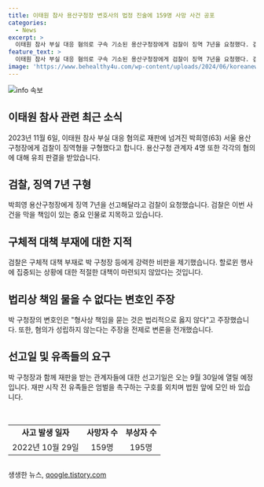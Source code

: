 ```yaml
---
title: 이태원 참사 용산구청장 변호사의 법정 진술에 159명 사망 사건 공포
categories:
  - News
excerpt: >
  이태원 참사 부실 대응 혐의로 구속 기소된 용산구청장에게 검찰이 징역 7년을 요청했다. 검찰은 코로나19 종식 후 첫 할로윈 행사에 명백한 인파 집중이라며 대책 부재를 지적했고, 변호인은 형사상 책임 묻는 것은 법리적으로 옳지 않다고 주장했다. 박희영 용산구청장은 참사를 막지 못한 점에 사과하며, 아직도 그날의 현장을 떠올리면 참담한 마음으로 눈물을 참을 수 없다고 전하였고 유족들은 엄벌을 요구하는 구호를 외쳤다. 9월 30일 선고 기일 예정. (총 단어 수: 112)
feature_text: >
  이태원 참사 부실 대응 혐의로 구속 기소된 용산구청장에게 검찰이 징역 7년을 요청했다. 검찰은 코로나19 종식 후 첫 할로윈 행사에 명백한 인파 집중이라며 대책 부재를 지적했고, 변호인은 형사상 책임 묻는 것은 법리적으로 옳지 않다고 주장했다. 박희영 용산구청장은 참사를 막지 못한 점에 사과하며, 아직도 그날의 현장을 떠올리면 참담한 마음으로 눈물을 참을 수 없다고 전하였고 유족들은 엄벌을 요구하는 구호를 외쳤다. 9월 30일 선고 기일 예정. (총 단어 수: 112)
image: 'https://www.behealthy4u.com/wp-content/uploads/2024/06/koreanews.jpg'
---
```


<p><img src="https://www.behealthy4u.com/wp-content/uploads/2024/06/koreanews.jpg" alt="info 속보" /></p>

<h2 data-ke-size="size26">이태원 참사 관련 최근 소식</h2>

<p data-ke-size="size16">2023년 11월 6일, 이태원 참사 부실 대응 혐의로 재판에 넘겨진 박희영(63) 서울 용산구청장에게 검찰이 징역형을 구형했다고 합니다. 용산구청 관계자 4명 또한 각각의 혐의에 대해 유죄 판결을 받았습니다.</p>

<h2 data-ke-size="size26">검찰, 징역 7년 구형</h2>

<p data-ke-size="size16">박희영 용산구청장에게 징역 7년을 선고해달라고 검찰이 요청했습니다. 검찰은 이번 사건을 막을 책임이 있는 중요 인물로 지목하고 있습니다.</p>

<h2 data-ke-size="size26">구체적 대책 부재에 대한 지적</h2>

<p data-ke-size="size16">검찰은 구체적 대책 부재로 박 구청장 등에게 강력한 비판을 제기했습니다. 할로윈 행사에 집중되는 상황에 대한 적절한 대책이 마련되지 않았다는 것입니다.</p>

<h2 data-ke-size="size26">법리상 책임 물을 수 없다는 변호인 주장</h2>

<p data-ke-size="size16">박 구청장의 변호인은 "형사상 책임을 묻는 것은 법리적으로 옳지 않다"고 주장했습니다. 또한, 혐의가 성립하지 않는다는 주장을 전제로 변론을 전개했습니다.</p>

<h2 data-ke-size="size26">선고일 및 유족들의 요구</h2>

<p data-ke-size="size16">박 구청장과 함께 재판을 받는 관계자들에 대한 선고기일은 오는 9월 30일에 열릴 예정입니다. 재판 시작 전 유족들은 엄벌을 촉구하는 구호를 외치며 법원 앞에 모인 바 있습니다.</p>

<p data-ke-size="size16">&nbsp;</p>

<table>
   <tbody>
      <tr>
         <td style="text-align: center; height: 17px;"><b>사고 발생 일자</b></td>
         <td style="text-align: center; height: 17px;"><b>사망자 수</b></td>
         <td style="text-align: center; height: 17px;"><b>부상자 수</b></td>
      </tr>
      <tr>
         <td style="text-align: center; height: 17px;">2022년 10월 29일</td>
         <td style="text-align: center; height: 17px;">159명</td>
         <td style="text-align: center; height: 17px;">195명</td>
      </tr>
   </tbody>
</table>

<h2 data-ke-size="size26"></h2>
생생한 뉴스, <a href="https://qoogle.tistory.com" rel="dofollow">qoogle.tistory.com</a>


